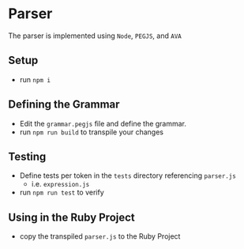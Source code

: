 # Parser

The parser is implemented using `Node`, `PEGJS`, and `AVA`

## Setup

* run `npm i`

## Defining the Grammar

* Edit the `grammar.pegjs` file and define the grammar.
* run `npm run build` to transpile your changes

## Testing

* Define tests per token in the `tests` directory referencing `parser.js`
  * i.e. `expression.js`
* run `npm run test` to verify

## Using in the Ruby Project

* copy the transpiled `parser.js` to the Ruby Project
